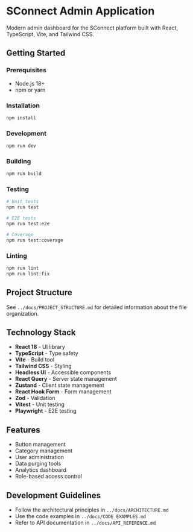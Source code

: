 # SConnect Admin Application

Modern admin dashboard for the SConnect platform built with React, TypeScript, Vite, and Tailwind CSS.

## Getting Started

### Prerequisites
- Node.js 18+ 
- npm or yarn

### Installation
```bash
npm install
```

### Development
```bash
npm run dev
```

### Building
```bash
npm run build
```

### Testing
```bash
# Unit tests
npm run test

# E2E tests  
npm run test:e2e

# Coverage
npm run test:coverage
```

### Linting
```bash
npm run lint
npm run lint:fix
```

## Project Structure

See `../docs/PROJECT_STRUCTURE.md` for detailed information about the file organization.

## Technology Stack

- **React 18** - UI library
- **TypeScript** - Type safety
- **Vite** - Build tool
- **Tailwind CSS** - Styling
- **Headless UI** - Accessible components
- **React Query** - Server state management
- **Zustand** - Client state management
- **React Hook Form** - Form management
- **Zod** - Validation
- **Vitest** - Unit testing
- **Playwright** - E2E testing

## Features

- Button management
- Category management  
- User administration
- Data purging tools
- Analytics dashboard
- Role-based access control

## Development Guidelines

- Follow the architectural principles in `../docs/ARCHITECTURE.md`
- Use the code examples in `../docs/CODE_EXAMPLES.md`
- Refer to API documentation in `../docs/API_REFERENCE.md`
